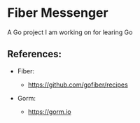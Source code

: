 # Fiber Messenger
A Go project I am working on for learing Go



## References:
- Fiber:
    - https://github.com/gofiber/recipes

- Gorm:
    - https://gorm.io